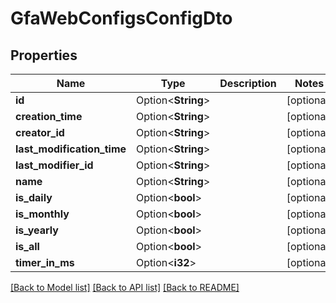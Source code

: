 # GfaWebConfigsConfigDto

## Properties

Name | Type | Description | Notes
------------ | ------------- | ------------- | -------------
**id** | Option<**String**> |  | [optional]
**creation_time** | Option<**String**> |  | [optional]
**creator_id** | Option<**String**> |  | [optional]
**last_modification_time** | Option<**String**> |  | [optional]
**last_modifier_id** | Option<**String**> |  | [optional]
**name** | Option<**String**> |  | [optional]
**is_daily** | Option<**bool**> |  | [optional]
**is_monthly** | Option<**bool**> |  | [optional]
**is_yearly** | Option<**bool**> |  | [optional]
**is_all** | Option<**bool**> |  | [optional]
**timer_in_ms** | Option<**i32**> |  | [optional]

[[Back to Model list]](../README.md#documentation-for-models) [[Back to API list]](../README.md#documentation-for-api-endpoints) [[Back to README]](../README.md)


